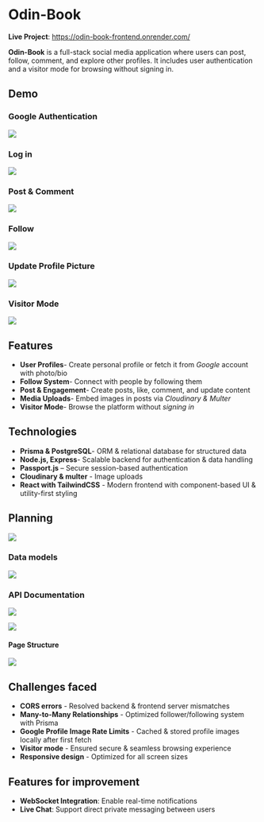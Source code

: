 # Odin-Book

**Live Project**: https://odin-book-frontend.onrender.com/

**Odin-Book** is a full-stack social media application where users can post, follow, comment, and explore other profiles. It includes user authentication and a visitor mode for browsing without signing in.

## Demo

### Google Authentication

![](media/google%20auth.gif)

### Log in

![](media/log-in.gif)

### Post & Comment

![](media/post&comment.gif)

### Follow

![](media/follow.gif)

### Update Profile Picture

![](media/update%20profile%20pic.gif)

### Visitor Mode

![](media/visitor-mode.gif)

## Features

- **User Profiles**- Create personal profile or fetch it from _Google_ account with photo/bio
- **Follow System**- Connect with people by following them
- **Post & Engagement**- Create posts, like, comment, and update content
- **Media Uploads**- Embed images in posts via _Cloudinary & Multer_
- **Visitor Mode**- Browse the platform without _signing in_

## Technologies

- **Prisma & PostgreSQL**- ORM & relational database for structured data
- **Node.js, Express**- Scalable backend for authentication & data handling
- **Passport.js** – Secure session-based authentication
- **Cloudinary & multer** - Image uploads
- **React with TailwindCSS** - Modern frontend with component-based UI & utility-first styling

## Planning

![](media/image.png)

### Data models

![](<media/Odin-Book%20(1).png>)

### API Documentation

![](media/image-2.png)

![](media/image-4.png)

#### Page Structure

![](media/image.png)

## Challenges faced

- **CORS errors** - Resolved backend & frontend server mismatches
- **Many-to-Many Relationships** - Optimized follower/following system with Prisma
- **Google Profile Image Rate Limits** - Cached & stored profile images locally after first fetch
- **Visitor mode** - Ensured secure & seamless browsing experience
- **Responsive design** - Optimized for all screen sizes

## Features for improvement

- **WebSocket Integration**: Enable real-time notifications
- **Live Chat**: Support direct private messaging between users
